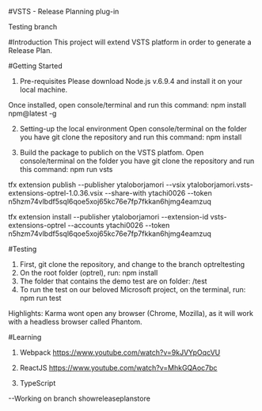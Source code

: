 #VSTS - Release Planning plug-in

Testing branch

#Introduction
This project will extend VSTS platform in order to generate a Release Plan.

#Getting Started
1.	Pre-requisites
Please download Node.js v.6.9.4 and install it on your local machine.

Once installed, open console/terminal and run this command:
npm install npm@latest -g

2.	Setting-up the local environment
Open console/terminal on the folder you have git clone the repository and run this command: 
npm install

3.	Build the package to publich on the VSTS platfom.
Open console/terminal on the folder you have git clone the repository and run this command: 
npm run vsts

tfx extension publish --publisher ytaloborjamori --vsix ytaloborjamori.vsts-extensions-optrel-1.0.36.vsix --share-with ytachi0026 --token n5hzm74vlbdf5sql6qoe5xoj65kc76e7fp7fkkan6hjmg4eamzuq

tfx extension install --publisher ytaloborjamori --extension-id vsts-extensions-optrel --accounts ytachi0026 --token n5hzm74vlbdf5sql6qoe5xoj65kc76e7fp7fkkan6hjmg4eamzuq


#Testing
1. First, git clone the repository, and change to the branch optreltesting
2. On the root folder (optrel), run: npm install
3. The folder that contains the demo test are on folder: /test 
4. To run the test on our beloved Microsoft project, on the terminal, run: npm run test

Highlights: 
Karma wont open any browser (Chrome, Mozilla), as it will work with a headless browser called Phantom.

#Learning
1. Webpack
https://www.youtube.com/watch?v=9kJVYpOqcVU

2. ReactJS
https://www.youtube.com/watch?v=MhkGQAoc7bc

3. TypeScript


--Working on branch
showreleaseplanstore
